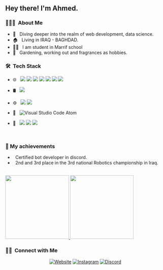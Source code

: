 <h2> Hey there! I'm Ahmed.</h2>

<h3> 👨🏻‍💻 &nbsp;About Me </h3>

- 💭 &nbsp; Diving deeper into the realm of web development, data science.
- 🏠 &nbsp; Living in IRAQ - BAGHDAD.
- 👨‍🎓 &nbsp; I am student in Marrif school
- 🍭 &nbsp; Gardening, working out and fragrances as hobbies.

<h3> 🛠 &nbsp;Tech Stack</h3>
 
- 🌐  &nbsp; <img src="https://img.shields.io/badge/html5%20-%23E34F26.svg?&style=for-the-badge&logo=html5&logoColor=white"/> <img src="https://img.shields.io/badge/css3%20-%231572B6.svg?&style=for-the-badge&logo=css3&logoColor=green"/> <img src="https://img.shields.io/badge/bootstrap%20-%23563D7C.svg?&style=for-the-badge&logo=bootstrap&logoColor=white"/> <img src="https://img.shields.io/badge/typescript%20-%23323330.svg?&style=for-the-badge&logo=typescript&logoColor=blue"/> <img src="https://img.shields.io/badge/javascript%20-%23323330.svg?&style=for-the-badge&logo=javascript&logoColor=%23F7DF1E"/> <img src="https://img.shields.io/badge/node.js%20-%2343853D.svg?&style=for-the-badge&logo=node.js&logoColor=white"/> <img src="https://img.shields.io/badge/react%20-%2320232a.svg?&style=for-the-badge&logo=react&logoColor=%2361DAFB"/>

- 🛢 &nbsp;
   <img src ="https://img.shields.io/badge/MongoDB-%234ea94b.svg?&style=for-the-badge&logo=mongodb&logoColor=white"/>
- ⚙️ &nbsp;
  <img src="https://img.shields.io/badge/git%20-%23F05033.svg?&style=for-the-badge&logo=git&logoColor=white"/> <img src="https://img.shields.io/badge/github%20-%23121011.svg?&style=for-the-badge&logo=github&logoColor=white"/>

- 🔧 &nbsp;
 ![Visual Studio Code](https://img.shields.io/badge/-VsCode-2C2C32?style=flat-square&logo=visual-studio-code&logoColor=0078D7) Atom
- 🎨 &nbsp;
 <img src="https://img.shields.io/badge/adobe%20photoshop%20-%2331A8FF.svg?&style=for-the-badge&logo=adobe%20photoshop&logoColor=white"/> <img src="https://img.shields.io/badge/figma%20-%23F24E1E.svg?&style=for-the-badge&logo=figma&logoColor=white"/>  <img src="https://img.shields.io/badge/adobe%20xd%20-%23FF26BE.svg?&style=for-the-badge&logo=adobe%20xd&logoColor=white"/>


<br/>
<h3> 🧾 My achievements</h3>

-  &nbsp; Certified bot developer in discord.
-  &nbsp; 2nd and 3rd place in the 3rd national Robotics championship in Iraq.

<br/>

<a href="https://github.com/z7pz">
  <img height="200em" src="https://awesome-github-stats.azurewebsites.net/user-stats/z7pz?cardType=level&theme=dark" />
  <img height="200em" src="https://github-readme-stats.vercel.app/api/top-langs/?username=z7pz&theme=dark&layout=compact" />
</a>

<br/>

<h3> 🤝🏻 &nbsp;Connect with Me </h3>

<p align="center">
<a href="https://smash.codestation.com/"><img alt="Website" src="https://img.shields.io/badge/Website-smash.codestation.com-green?style=flat-square&logo=google-chrome"></a>
<a href="https://www.instagram.com/z7p.z/"><img alt="Instagram" src="https://img.shields.io/badge/Instagram-z7pz-red?style=flat-square&logo=instagram"></a>
<a href="https://discord.gg/kkT5UVcSHT"><img alt="Discord" src="https://img.shields.io/badge/Discord-Codestation-blue?style=flat-square&logo=discord"></a>
</p>
